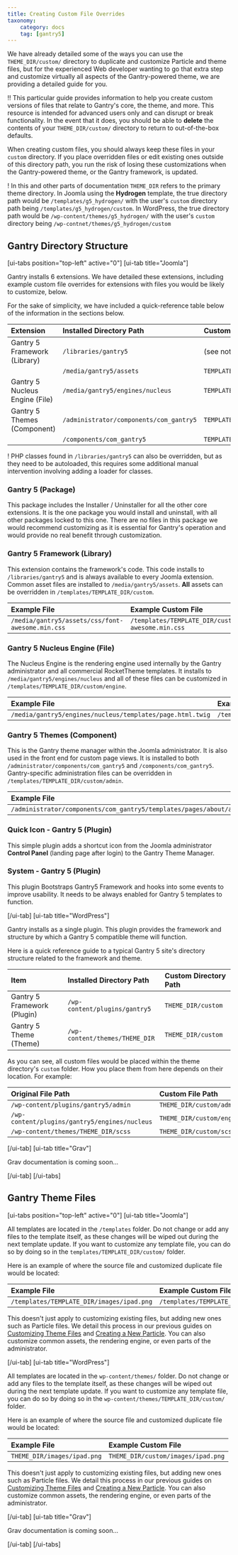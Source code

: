 ```yaml
---
title: Creating Custom File Overrides
taxonomy:
    category: docs
    tag: [gantry5]
---
```


We have already detailed some of the ways you can use the `THEME_DIR/custom/` directory to duplicate and customize Particle and theme files, but for the experienced Web developer wanting to go that extra step and customize virtually all aspects of the Gantry-powered theme, we are providing a detailed guide for you.

!! This particular guide provides information to help you create custom versions of files that relate to Gantry's core, the theme, and more. This resource is intended for advanced users only and can disrupt or break functionality. In the event that it does, you should be able to **delete** the contents of your `THEME_DIR/custom/` directory to return to out-of-the-box defaults.

When creating custom files, you should always keep these files in your `custom` directory. If you place overridden files or edit existing ones outside of this directory path, you run the risk of losing these customizations when the Gantry-powered theme, or the Gantry framework, is updated.

! In this and other parts of documentation `THEME_DIR` refers to the primary theme directory. In Joomla using the **Hydrogen** template, the true directory path would be `/templates/g5_hydrogen/` with the user's `custom` directory path being `/templates/g5_hydrogen/custom`. In WordPress, the true directory path would be `/wp-content/themes/g5_hydrogen/` with the user's `custom` directory being `/wp-contnet/themes/g5_hydrogen/custom`

## Gantry Directory Structure

[ui-tabs position="top-left" active="0"]
[ui-tab title="Joomla"]

Gantry installs 6 extensions. We have detailed these extensions, including example custom file overrides for extensions with files you would be likely to customize, below.

For the sake of simplicity, we have included a quick-reference table below of the information in the sections below.

| Extension                      | Installed Directory Path                | Custom Directory Path        |
| :-----                         | :-----                                  | :-----                       |
| Gantry 5 Framework (Library)   | `/libraries/gantry5`                    | (see notes below)            |
|                                | `/media/gantry5/assets`                 | `TEMPLATE_DIR/custom`        |
| Gantry 5 Nucleus Engine (File) | `/media/gantry5/engines/nucleus`        | `TEMPLATE_DIR/custom/engine` |
| Gantry 5 Themes (Component)    | `/administrator/components/com_gantry5` | `TEMPLATE_DIR/custom/admin`  |
|                                | `/components/com_gantry5`               | `TEMPLATE_DIR/custom/admin`  |

! PHP classes found in `/libraries/gantry5` can also be overridden, but as they need to be autoloaded, this requires some additional manual intervention involving adding a loader for classes.

### Gantry 5 (Package)

This package includes the Installer / Uninstaller for all the other core extensions. It is the one package you would install and uninstall, with all other packages locked to this one. There are no files in this package we would recommend customizing as it is essential for Gantry's operation and would provide no real benefit through customization.

### Gantry 5 Framework (Library)

This extension contains the framework's code. This code installs to `/libraries/gantry5` and is always available to every Joomla extension. Common asset files are installed to `/media/gantry5/assets`. **All** assets can be overridden in `/templates/TEMPLATE_DIR/custom`.

| Example File                                     | Example Custom File                                       |
| :-----                                           | :-----                                                    |
| `/media/gantry5/assets/css/font-awesome.min.css` | `/templates/TEMPLATE_DIR/custom/css/font-awesome.min.css` |

### Gantry 5 Nucleus Engine (File)

The Nucleus Engine is the rendering engine used internally by the Gantry administrator and all commercial RocketTheme templates. It installs to `/media/gantry5/engines/nucleus` and all of these files can be customized in `/templates/TEMPLATE_DIR/custom/engine`.

| Example File                                              | Example Custom File                                              |
| :-----                                                    | :-----                                                           |
| `/media/gantry5/engines/nucleus/templates/page.html.twig` | `/templates/TEMPLATE_DIR/custom/engine/templates/page.html.twig` |

### Gantry 5 Themes (Component)

This is the Gantry theme manager within the Joomla administrator. It is also used in the front end for custom page views. It is installed to both `/administrator/components/com_gantry5` and `/components/com_gantry5`. Gantry-specific administration files can be overridden in `/templates/TEMPLATE_DIR/custom/admin`.

| Example File                                                                  | Example Custom File                                                          |
| :-----                                                                        | :-----                                                                       |
| `/administrator/components/com_gantry5/templates/pages/about/about.html.twig` | `/templates/TEMPLATE_DIR/custom/admin/templates/pages/about/about.html.twig` |

### Quick Icon - Gantry 5 (Plugin)

This simple plugin adds a shortcut icon from the Joomla administrator **Control Panel** (landing page after login) to the Gantry Theme Manager.

### System - Gantry 5 (Plugin)

This plugin Bootstraps Gantry5 Framework and hooks into some events to improve usability. It needs to be always enabled for Gantry 5 templates to function.

[/ui-tab]
[ui-tab title="WordPress"]

Gantry installs as a single plugin. This plugin provides the framework and structure by which a Gantry 5 compatible theme will function. 

Here is a quick reference guide to a typical Gantry 5 site's directory structure related to the framework and theme.

| Item                        | Installed Directory Path       | Custom Directory Path |
| :-----                      | :-----                         | :-----                |
| Gantry 5 Framework (Plugin) | `/wp-content/plugins/gantry5`  | `THEME_DIR/custom`    |
| Gantry 5 Theme (Theme)      | `/wp-content/themes/THEME_DIR` | `THEME_DIR/custom`    |

As you can see, all custom files would be placed within the theme directory's `custom` folder. How you place them from here depends on their location. For example:

| Original File Path                            | Custom File Path          |
| :-----                                        | :-----                    |
| `/wp-content/plugins/gantry5/admin`           | `THEME_DIR/custom/admin`  |
| `/wp-content/plugins/gantry5/engines/nucleus` | `THEME_DIR/custom/engine` |
| `/wp-content/themes/THEME_DIR/scss`           | `THEME_DIR/custom/scss`   |

[/ui-tab]
[ui-tab title="Grav"]

Grav documentation is coming soon...

[/ui-tab]
[/ui-tabs]

## Gantry Theme Files

[ui-tabs position="top-left" active="0"]
[ui-tab title="Joomla"]

All templates are located in the `/templates` folder. Do not change or add any files to the template itself, as these changes will be wiped out during the next template update. If you want to customize any template file, you can do so by doing so in the `templates/TEMPLATE_DIR/custom/` folder.

Here is an example of where the source file and customized duplicate file would be located:

| Example File                              | Example Custom File                              |
| :-----                                    | :-----                                           |
| `/templates/TEMPLATE_DIR/images/ipad.png` | `/templates/TEMPLATE_DIR/custom/images/ipad.png` |

This doesn't just apply to customizing existing files, but adding new ones such as Particle files. We detail this process in our previous guides on [Customizing Theme Files](../customizing-theme-files) and [Creating a New Particle](../creating-a-new-particle/). You can also customize common assets, the rendering engine, or even parts of the administrator.

[/ui-tab]
[ui-tab title="WordPress"]

All templates are located in the `wp-content/themes/` folder. Do not change or add any files to the template itself, as these changes will be wiped out during the next template update. If you want to customize any template file, you can do so by doing so in the `wp-content/themes/TEMPLATE_DIR/custom/` folder.

Here is an example of where the source file and customized duplicate file would be located:

| Example File                | Example Custom File                |
| :-----                      | :-----                             |
| `THEME_DIR/images/ipad.png` | `THEME_DIR/custom/images/ipad.png` |

This doesn't just apply to customizing existing files, but adding new ones such as Particle files. We detail this process in our previous guides on [Customizing Theme Files](../customizing-theme-files) and [Creating a New Particle](../creating-a-new-particle/). You can also customize common assets, the rendering engine, or even parts of the administrator.

[/ui-tab]
[ui-tab title="Grav"]

Grav documentation is coming soon...

[/ui-tab]
[/ui-tabs]